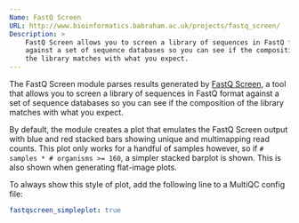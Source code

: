 ```yaml
---
Name: FastQ Screen
URL: http://www.bioinformatics.babraham.ac.uk/projects/fastq_screen/
Description: >
    FastQ Screen allows you to screen a library of sequences in FastQ format
    against a set of sequence databases so you can see if the composition of
    the library matches with what you expect.
---
```


The FastQ Screen module parses results generated by
[FastQ Screen](http://www.bioinformatics.babraham.ac.uk/projects/fastq_screen/),
a tool that allows you to screen a library of sequences in FastQ format
against a set of sequence databases so you can see if the composition of
the library matches with what you expect.

By default, the module creates a plot that emulates the FastQ Screen output
with blue and red stacked bars showing unique and multimapping read counts.
This plot only works for a handful of samples however, so if
`# samples * # organisms >= 160`, a simpler stacked barplot is shown. This
is also shown when generating flat-image plots.

To always show this style of plot, add the following line to a MultiQC config file:

```yaml
fastqscreen_simpleplot: true
```
